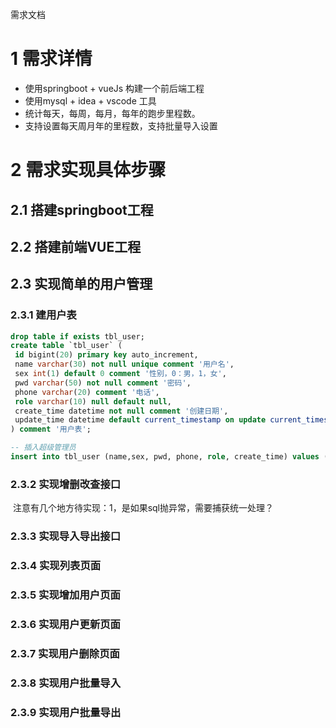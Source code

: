 需求文档

# 1  需求详情

* 使用springboot + vueJs 构建一个前后端工程
* 使用mysql + idea + vscode 工具
* 统计每天，每周，每月，每年的跑步里程数。
* 支持设置每天周月年的里程数，支持批量导入设置



# 2 需求实现具体步骤

## 2.1   搭建springboot工程

## 2.2   搭建前端VUE工程

## 2.3   实现简单的用户管理

### 2.3.1  建用户表

   ```sql
   drop table if exists tbl_user;
   create table `tbl_user` (
    id bigint(20) primary key auto_increment,
    name varchar(30) not null unique comment '用户名',
    sex int(1) default 0 comment '性别，0：男，1，女',
    pwd varchar(50) not null comment '密码',
    phone varchar(20) comment '电话',
    role varchar(10) null default null,
    create_time datetime not null comment '创建日期',
    update_time datetime default current_timestamp on update current_timestamp comment '更新时间'
   ) comment '用户表';
   
   -- 插入超级管理员
   insert into tbl_user (name,sex, pwd, phone, role, create_time) values ('lyp',0, 'lyp', '1234567890', 'admin', now());
   ```

### 2.3.2 实现增删改查接口

​	注意有几个地方待实现：1，是如果sql抛异常，需要捕获统一处理？



### 2.3.3 实现导入导出接口



###  2.3.4 实现列表页面



### 2.3.5  实现增加用户页面



### 2.3.6 实现用户更新页面



### 2.3.7 实现用户删除页面



### 2.3.8 实现用户批量导入



### 2.3.9 实现用户批量导出



















   













